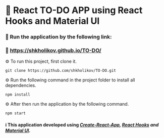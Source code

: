 # 📘 React TO-DO APP using React Hooks and Material UI

### 🚀 Run the application by the following link:

### 🔗 https://shkholikov.github.io/TO-DO/

⚙️ To run this project, first clone it.
```
git clone https://github.com/shkholikov/TO-DO.git
```
⚙️ Run the following command in the project folder to install all dependencies.
```
npm install
```

⚙️ After then run the application by the following command.

```
npm start
```

#### ℹ️ This application developed using **_[Create-React-App](https://create-react-app.dev), [React Hooks](https://reactjs.org/docs/hooks-intro.html) and [Material UI](https://mui.com)_**.
